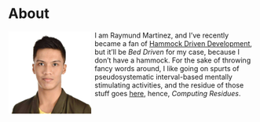 About
=====

<img style="margin-right: 0.5em; margin-bottom: 0.5em;" src="/pictures/mon.jpg" height="169" width="169" alt="mon" title="mon" align="left" />

I am Raymund Martinez, and I’ve recently became a fan of 
[Hammock Driven Development](https://www.youtube.com/watch?v=f84n5oFoZBc), but it’ll be _Bed Driven_
for my case, because I don’t have a hammock. For the sake of throwing fancy words around, I like
going on spurts of pseudosystematic interval-based mentally stimulating activities, and the residue
of those stuff goes [here](https://zhaqenl.github.io), hence, _Computing Residues_.
